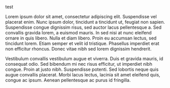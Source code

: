 test

Lorem ipsum dolor sit amet, consectetur adipiscing elit. Suspendisse vel placerat enim. Nunc ipsum dolor, tincidunt a tincidunt ut, feugiat non sapien. Suspendisse congue dignissim risus, sed auctor lacus pellentesque a. Sed convallis gravida lorem, a euismod mauris. In sed nisi at nunc eleifend ornare in quis libero. Nulla et diam libero. Proin eu accumsan lectus, sed tincidunt lorem. Etiam semper et velit id tristique. Phasellus imperdiet erat non efficitur rhoncus. Donec vitae nibh sed lorem dignissim hendrerit.

Vestibulum convallis vestibulum augue et viverra. Duis et gravida mauris, id consequat odio. Sed bibendum mi nec risus efficitur, ut imperdiet nibh congue. Proin at justo nibh. Suspendisse potenti. Sed lobortis neque quis augue convallis placerat. Morbi lacus lectus, lacinia sit amet eleifend quis, congue ac ipsum. Aenean pellentesque ac purus id fringilla.


